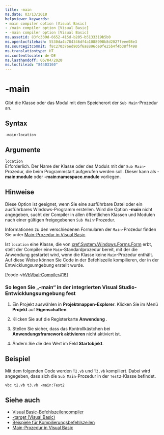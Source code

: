 ```yaml
---
title: -main
ms.date: 03/13/2018
helpviewer_keywords:
- main compiler option [Visual Basic]
- /main compiler option [Visual Basic]
- -main compiler option [Visual Basic]
ms.assetid: 83fc339d-6652-415d-b205-b5133319b5b0
ms.openlocfilehash: 5530da4c784346df4a1088998b8d2027feee08e3
ms.sourcegitcommit: f8c270376ed905f6a8896ce0fe25b4f4b38ff498
ms.translationtype: HT
ms.contentlocale: de-DE
ms.lasthandoff: 06/04/2020
ms.locfileid: "84403160"
---
```

# <a name="-main"></a>-main
Gibt die Klasse oder das Modul mit dem Speicherort der `Sub Main`-Prozedur an.  
  
## <a name="syntax"></a>Syntax  
  
```console  
-main:location  
```  
  
## <a name="arguments"></a>Argumente  
 `location`  
 Erforderlich. Der Name der Klasse oder des Moduls mit der `Sub Main`-Prozedur, die beim Programmstart aufgerufen werden soll. Dieser kann als **-main:module** oder **-main:namespace.module** vorliegen.  
  
## <a name="remarks"></a>Hinweise  
 Diese Option ist geeignet, wenn Sie eine ausführbare Datei oder ein ausführbares Windows-Programm erstellen. Wird die Option **-main** nicht angegeben, sucht der Compiler in allen öffentlichen Klassen und Modulen nach einer gültigen freigegebenen `Sub Main`-Prozedur.  
  
 Informationen zu den verschiedenen Formularen der `Main`-Prozedur finden Sie unter [Main-Prozedur in Visual Basic](../../programming-guide/program-structure/main-procedure.md).  
  
 Ist `location` eine Klasse, die von <xref:System.Windows.Forms.Form> erbt, stellt der Compiler eine `Main`-Standardprozedur bereit, mit der die Anwendung gestartet wird, wenn die Klasse keine `Main`-Prozedur enthält. Auf diese Weise können Sie Code in der Befehlszeile kompilieren, der in der Entwicklungsumgebung erstellt wurde.  
  
 [!code-vb[VbVbalrCompiler#16](~/samples/snippets/visualbasic/VS_Snippets_VBCSharp/VbVbalrCompiler/VB/Class1.vb#16)]  
  
### <a name="to-set--main-in-the-visual-studio-integrated-development-environment"></a>So legen Sie „-main“ in der integrierten Visual Studio-Entwicklungsumgebung fest  
  
1. Ein Projekt auswählen in **Projektmappen-Explorer**. Klicken Sie im Menü **Projekt** auf **Eigenschaften**.  
  
2. Klicken Sie auf die Registerkarte **Anwendung** .  
  
3. Stellen Sie sicher, dass das Kontrollkästchen bei **Anwendungsframework aktivieren** nicht aktiviert ist.  
  
4. Ändern Sie die den Wert im Feld **Startobjekt**.  
  
## <a name="example"></a>Beispiel  
 Mit dem folgenden Code werden `T2.vb` und `T3.vb` kompiliert. Dabei wird angegeben, dass sich die `Sub Main`-Prozedur in der `Test2`-Klasse befindet.  
  
```console
vbc t2.vb t3.vb -main:Test2  
```  
  
## <a name="see-also"></a>Siehe auch

- [Visual Basic-Befehlszeilencompiler](index.md)
- [-target (Visual Basic)](target.md)
- [Beispiele für Kompilierungsbefehlszeilen](sample-compilation-command-lines.md)
- [Main-Prozedur in Visual Basic](../../programming-guide/program-structure/main-procedure.md)
